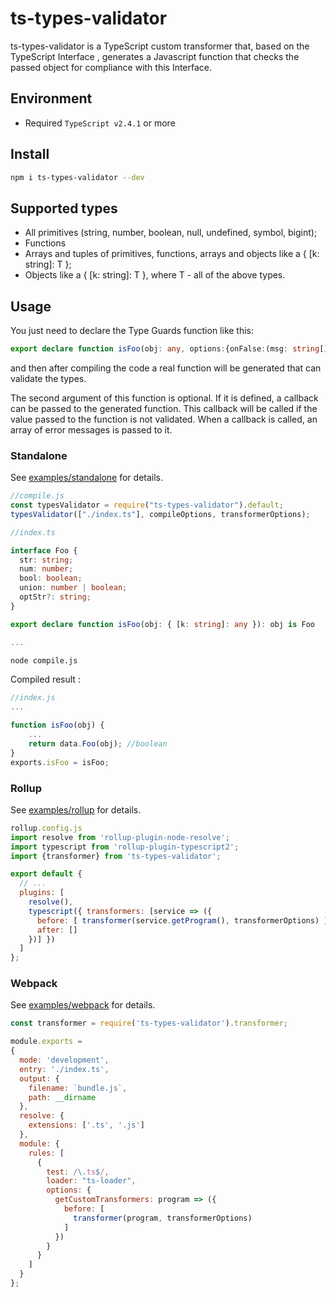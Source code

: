 # ts-types-validator

ts-types-validator is a TypeScript custom transformer that, based on the TypeScript Interface , generates a Javascript function that checks the passed object for compliance with this Interface.

## Environment

- Required `TypeScript v2.4.1` or more

## Install

```sh
npm i ts-types-validator --dev
```

## Supported types

- All primitives (string, number, boolean, null, undefined, symbol, bigint);
- Functions
- Arrays and tuples of primitives, functions, arrays and objects like a { [k: string]: T };
- Objects like a { [k: string]: T }, where T - all of the above types.

## Usage

You just need to declare the Type Guards function like this:
```ts
export declare function isFoo(obj: any, options:{onFalse:(msg: string[])=> any} ): obj is Foo;
```
and then after compiling the code a real function will be generated that can validate the types.

The second argument of this function is optional. If it is defined, a callback can be passed to the generated function. This callback will be called if the value passed to the function is not validated. When a callback is called, an array of error messages is passed to it.
### Standalone

See [examples/standalone](https://github.com/nayl-gafurov/ts-types-validator/tree/master/examples/standalone) for details.

```ts
//compile.js
const typesValidator = require("ts-types-validator").default;
typesValidator(["./index.ts"], compileOptions, transformerOptions);
```

```ts
//index.ts

interface Foo {
  str: string;
  num: number;
  bool: boolean;
  union: number | boolean;
  optStr?: string;
}

export declare function isFoo(obj: { [k: string]: any }): obj is Foo

...

```

```sh
node compile.js
```

Compiled result :

```ts
//index.js
...

function isFoo(obj) {
    ...
    return data.Foo(obj); //boolean
}
exports.isFoo = isFoo;

```

### Rollup

See [examples/rollup](https://github.com/nayl-gafurov/ts-types-validator/tree/master/examples/rollup) for details.

```js
rollup.config.js
import resolve from 'rollup-plugin-node-resolve';
import typescript from 'rollup-plugin-typescript2';
import {transformer} from 'ts-types-validator';

export default {
  // ...
  plugins: [
    resolve(),
    typescript({ transformers: [service => ({
      before: [ transformer(service.getProgram(), transformerOptions) ],
      after: []
    })] })
  ]
};
```

### Webpack

See [examples/webpack](https://github.com/nayl-gafurov/ts-types-validator/tree/master/examples/webpack) for details.

```js
const transformer = require('ts-types-validator').transformer;

module.exports =
{
  mode: 'development',
  entry: './index.ts',
  output: {
    filename: `bundle.js`,
    path: __dirname
  },
  resolve: {
    extensions: ['.ts', '.js']
  },
  module: {
    rules: [
      {
        test: /\.ts$/,
        loader: "ts-loader",
        options: {
          getCustomTransformers: program => ({
            before: [
              transformer(program, transformerOptions)
            ]
          })
        }
      }
    ]
  }
};
```
